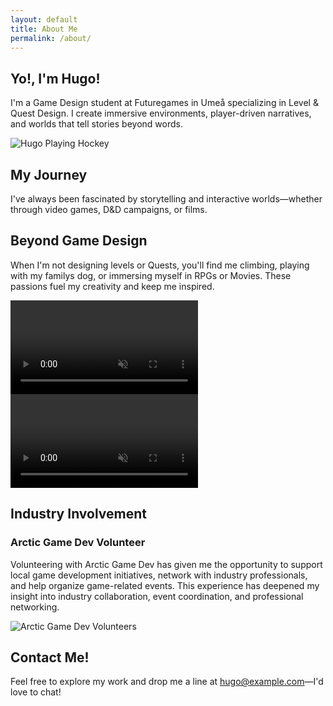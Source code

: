 ```yaml
---
layout: default
title: About Me
permalink: /about/
---
```


<!-- HERO SECTION: Quick Introduction & Hockey Image -->
<section class="about-hero">
  <div class="about-hero-text">
    <h1>Yo!, I'm Hugo!</h1>
    <p>
      I'm a Game Design student at Futuregames in Umeå specializing in Level & Quest Design. I create immersive environments, player-driven narratives, and worlds that tell stories beyond words.
    </p>
  </div>
  <div class="about-hero-media">
    <img src="{{ '/assets/images/hugo-hockey.jpg' | relative_url }}" alt="Hugo Playing Hockey" class="about-hockey">
  </div>
</section>

<!-- MY JOURNEY: Background & Skills -->
<section class="about-journey">
  <h2>My Journey</h2>
  <p>
    I've always been fascinated by storytelling and interactive worlds—whether through video games, D&D campaigns, or films.
  </p>
</section>

<!-- PERSONAL INTERESTS: Show Your Personality with WebM Animations -->
<section class="about-interests">
  <h2>Beyond Game Design</h2>
  <p>
    When I'm not designing levels or Quests, you'll find me climbing, playing with my familys dog, or immersing myself in RPGs or Movies. These passions fuel my creativity and keep me inspired.
  </p>
  <div class="about-interests-media">
    <video autoplay loop muted playsinline class="about-dog">
      <source src="{{ '/assets/images/dog-playing.webm' | relative_url }}" type="video/webm">
      Your browser does not support the video.
    </video>
    <video autoplay loop muted playsinline class="about-climbing">
      <source src="{{ '/assets/images/climbing.webm' | relative_url }}" type="video/webm">
      Your browser does not support the video.
    </video>
  </div>
</section>

<!-- INDUSTRY INVOLVEMENT: Arctic Game Dev Volunteering -->
<section class="about-industry">
  <div class="about-industry-content">
    <h2>Industry Involvement</h2>
    <h3>Arctic Game Dev Volunteer</h3>
    <p>
      Volunteering with Arctic Game Dev has given me the opportunity to support local game development initiatives, network with industry professionals, and help organize game-related events. This experience has deepened my insight into industry collaboration, event coordination, and professional networking.
    </p>
    <img src="{{ '/assets/images/arctic-volunteers.jpg' | relative_url }}" alt="Arctic Game Dev Volunteers" class="about-volunteers">
  </div>
</section>

<!-- CONTACT & CALL TO ACTION -->
<section class="about-contact">
  <h2>Contact Me!</h2>
  <p>
    Feel free to explore my work and drop me a line at <a href="mailto:hugo@example.com">hugo@example.com</a>—I'd love to chat!
  </p>
</section>
